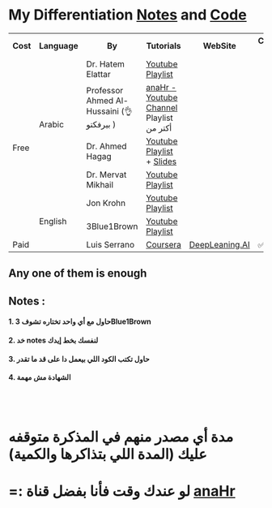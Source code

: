 # My Differentiation [Notes](https://github.com/mazen-alasas/ML-Journey/blob/main/1.%20Math/2.%20Calculus/1.%20Differentiation/Differentiation.pdf) and [Code]()


<table style="width:100%">
    <tr>
        <th> Cost                  </th>
        <th> Language              </th>
        <th> By                    </th>
        <th> Tutorials             </th>
        <th> WebSite               </th>
        <th> Certificates / Awards </th>
    </tr>
    <tr>
        <td rowspan = "6"> Free    </td>
        <td rowspan = "4"> Arabic  </td>
        <td> Dr. Hatem Elattar     </td>
        <td> <a href = "https://youtube.com/playlist?list=PLJM7jJIw2GC1QOEq2RoIXSu08dT037xXb&si=eexxYg-vMgCeLI-g"> Youtube Playlist </a> </td>
        <td> </td>
        <td> </td>
    </tr>
    <tr>
        <td> Professor Ahmed Al-Hussaini (👌بيرفكتو ) </td>
        <td> <a href = "https://www.youtube.com/@anaHr"> anaHr - Youtube Channel </a> 
        <br> Playlist أكتر من </td>
        <td> </td>
        <td> </td>
    </tr>
    <tr>
        <td> Dr. Ahmed Hagag </td>
        <td> <a href = "https://www.youtube.com/playlist?list=PLxIvc-MGOs6gkSl_PPAVJpebKDLo-ijEC"> Youtube Playlist </a> <br>
           + <a href = "https://drive.google.com/drive/folders/1vycxKtLjwFUP2BfpJZNMfLngIYUcT_z3"> Slides </a>  </td>
        <td> </td>
        <td> </td>
    </tr>
    <tr>
        <td> Dr. Mervat Mikhail    </td>
        <td> <a href = "https://youtube.com/playlist?list=PL7snZ0LSsq3h6FiW5jXaoBLIA2pXaMLsv&si=Y5NzSwLMhvlitiHP"> Youtube Playlist</a> </td>
        <td> </td>
        <td> </td>
    </tr>
    <tr>
        <td rowspan = "3"> English </td>
        <td> Jon Krohn </td>
        <td> <a href = "https://youtube.com/playlist?list=PLRDl2inPrWQVu2OvnTvtkRpJ-wz-URMJx&si=Zn7FcCwdHbp41s6J"> Youtube Playlist </a> </td>
        <td> </td>
        <td> </td>
    </tr>
    <tr>
        <td> 3Blue1Brown </td>
        <td> <a href = "https://youtube.com/playlist?list=PLZHQObOWTQDMsr9K-rj53DwVRMYO3t5Yr&si=7jk4_dl1GZUyNFOF"> Youtube Playlist </a> </td>
        <td> </td>
        <td> </td>
    </tr>
    <tr>
        <td> Paid </td>
        <td> Luis Serrano </td>
        <td> <a href = "https://www.coursera.org/learn/machine-learning-calculus?specialization=mathematics-for-machine-learning-and-data-science"> Coursera </a> </td>
        <td> <a href = "https://www.deeplearning.ai/courses/mathematics-for-machine-learning-and-data-science-specialization/"> DeepLeaning.AI </a> </td>
        <td> ✅ </td>
    </tr>
</table>

## Any one of them is enough
## Notes :
#### 1. حاول مع أي واحد تختاره تشوف **3Blue1Brown**
#### 2. خد notes لنفسك بخط إيدك
#### 3. حاول تكتب الكود اللي بيعمل دا على قد ما تقدر
#### 4. الشهادة مش مهمة

<br>
<br>

# مدة أي مصدر منهم في المذكرة متوقفه عليك (المدة اللي بتذاكرها والكمية) 
# =: لو عندك وقت فأنا بفضل قناة [anaHr]()
